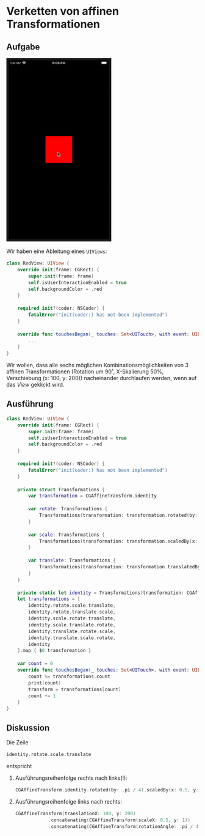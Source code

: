# Verketten von affinen Transformationen

## Aufgabe

<a><img src="media/chain-transformations.gif"></a>

Wir haben eine Ableitung eines `UIViews`:

```swift
class RedView: UIView {
    override init(frame: CGRect) {
        super.init(frame: frame)
        self.isUserInteractionEnabled = true
        self.backgroundColor = .red
    }
    
    required init?(coder: NSCoder) {
        fatalError("init(coder:) has not been implemented")
    }
    
    override func touchesBegan(_ touches: Set<UITouch>, with event: UIEvent?) {
        ...
    }
}
```

Wir wollen, dass alle sechs möglichen Kombinationsmöglichkeiten von 3 affinen Transformationen (Rotation um 90˚, X-Skalierung 50%, Verschiebung (x: 100, y: 200)) nacheinander durchlaufen werden, wenn auf das *View* geklickt wird.

## Ausführung

```swift
class RedView: UIView {
    override init(frame: CGRect) {
        super.init(frame: frame)
        self.isUserInteractionEnabled = true
        self.backgroundColor = .red
    }
    
    required init?(coder: NSCoder) {
        fatalError("init(coder:) has not been implemented")
    }
    
    private struct Transformations {
        var transformation = CGAffineTransform.identity
        
        var rotate: Transformations {
            Transformations(transformation: transformation.rotated(by: .pi / 4))
        }
        
        var scale: Transformations {
            Transformations(transformation: transformation.scaledBy(x: 0.5, y: 1))
        }
        
        var translate: Transformations {
            Transformations(transformation: transformation.translatedBy(x: 100, y: 200))
        }
    }
    
    private static let identity = Transformations(transformation: CGAffineTransform.identity)
    let transformations = [
        identity.rotate.scale.translate,
        identity.rotate.translate.scale,
        identity.scale.rotate.translate,
        identity.scale.translate.rotate,
        identity.translate.rotate.scale,
        identity.translate.scale.rotate,
        identity
    ].map { $0.transformation }
    
    var count = 0
    override func touchesBegan(_ touches: Set<UITouch>, with event: UIEvent?) {
        count %= transformations.count
        print(count)
        transform = transformations[count]
        count += 1
    }
}
```

## Diskussion

Die Zeile

```swift
identity.rotate.scale.translate
```

entspricht

1. Ausführungsreihenfolge rechts nach links(!):
      ```swift
      CGAffineTransform.identity.rotated(by: .pi / 4).scaledBy(x: 0.5, y: 1).translatedBy(x: 100, y: 200)
      ```

2. Ausführungsreihenfolge links nach rechts:
      ```swift
      CGAffineTransform(translationX: 100, y: 200)
                  .concatenating(CGAffineTransform(scaleX: 0.5, y: 1))
                  .concatenating(CGAffineTransform(rotationAngle: .pi / 4))
      ```

